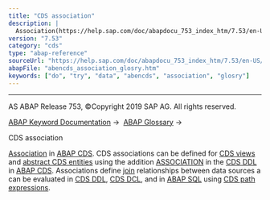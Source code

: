 ```yaml
---
title: "CDS association"
description: |
  Association(https://help.sap.com/doc/abapdocu_753_index_htm/7.53/en-US/abenassociation_glosry.htm 'Glossary Entry') in ABAP CDS(https://help.sap.com/doc/abapdocu_753_index_htm/7.53/en-US/abenabap_cds_glosry.htm 'Glossary Entry'). CDS associations can be defined for CDS views(https://help.sap.c
version: "7.53"
category: "cds"
type: "abap-reference"
sourceUrl: "https://help.sap.com/doc/abapdocu_753_index_htm/7.53/en-US/abencds_association_glosry.htm"
abapFile: "abencds_association_glosry.htm"
keywords: ["do", "try", "data", "abencds", "association", "glosry"]
---
```


* * *

AS ABAP Release 753, ©Copyright 2019 SAP AG. All rights reserved.

[ABAP Keyword Documentation](https://help.sap.com/doc/abapdocu_753_index_htm/7.53/en-US/abenabap.htm) →  [ABAP Glossary](https://help.sap.com/doc/abapdocu_753_index_htm/7.53/en-US/abenabap_glossary.htm) → 

CDS association

[Association](https://help.sap.com/doc/abapdocu_753_index_htm/7.53/en-US/abenassociation_glosry.htm "Glossary Entry") in [ABAP CDS](https://help.sap.com/doc/abapdocu_753_index_htm/7.53/en-US/abenabap_cds_glosry.htm "Glossary Entry"). CDS associations can be defined for [CDS views](https://help.sap.com/doc/abapdocu_753_index_htm/7.53/en-US/abencds_view_glosry.htm "Glossary Entry") and [abstract CDS entities](https://help.sap.com/doc/abapdocu_753_index_htm/7.53/en-US/abenabstract_entity_glosry.htm "Glossary Entry") using the addition [ASSOCIATION](https://help.sap.com/doc/abapdocu_753_index_htm/7.53/en-US/abencds_f1_association.htm) in the [CDS DDL](https://help.sap.com/doc/abapdocu_753_index_htm/7.53/en-US/abencds_ddl_glosry.htm "Glossary Entry") in [ABAP CDS](https://help.sap.com/doc/abapdocu_753_index_htm/7.53/en-US/abenabap_cds_glosry.htm "Glossary Entry"). Associations define [join](https://help.sap.com/doc/abapdocu_753_index_htm/7.53/en-US/abenjoin_glosry.htm "Glossary Entry") relationships between data sources a can be evaluated in [CDS DDL](https://help.sap.com/doc/abapdocu_753_index_htm/7.53/en-US/abencds_ddl_glosry.htm "Glossary Entry"), [CDS DCL](https://help.sap.com/doc/abapdocu_753_index_htm/7.53/en-US/abencds_dcl_glosry.htm "Glossary Entry"), and in [ABAP SQL](https://help.sap.com/doc/abapdocu_753_index_htm/7.53/en-US/abenopen_sql_glosry.htm "Glossary Entry") using [CDS path expressions](https://help.sap.com/doc/abapdocu_753_index_htm/7.53/en-US/abencds_path_expression_glosry.htm "Glossary Entry").